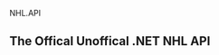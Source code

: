 NHL.API

The Offical Unoffical .NET NHL API
-------------------------------------------------------------------------------------------------